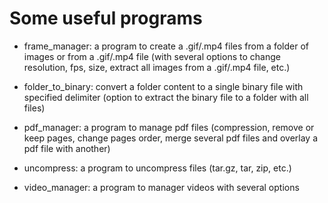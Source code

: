 # Some useful programs

- frame_manager: a program to create a .gif/.mp4 files from a folder of images or from a .gif/.mp4 file (with several options to change resolution, fps, size, extract all images from a .gif/.mp4 file, etc.)

- folder_to_binary: convert a folder content to a single binary file with specified delimiter (option to extract the binary file to a folder with all files)
 
- pdf_manager: a program to manage pdf files (compression, remove or keep pages, change pages order, merge several pdf files and overlay a pdf file with another)

- uncompress: a program to uncompress files (tar.gz, tar, zip, etc.)

- video_manager: a program to manager videos with several options
